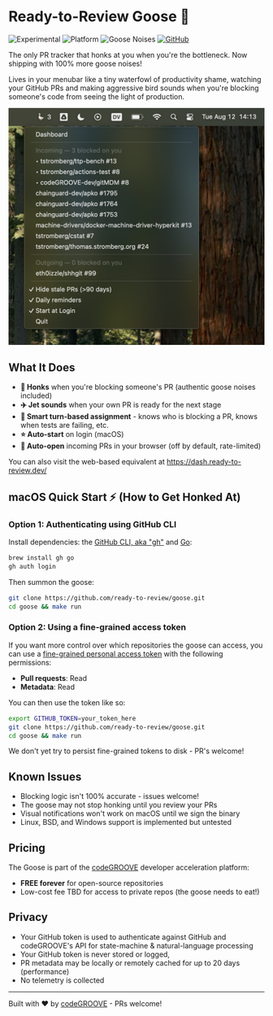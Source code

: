 # Ready-to-Review Goose 🪿

![Experimental](https://img.shields.io/badge/status-beta-orange)
![Platform](https://img.shields.io/badge/platform-macOS%20%7C%20Linux%20%7C%20BSD%20%7C%20Windows-blue)
![Goose Noises](https://img.shields.io/badge/goose%20noises-100%25%20more-green)
[![GitHub](https://img.shields.io/github/stars/ready-to-review/goose?style=social)](https://github.com/ready-to-review/goose)

The only PR tracker that honks at you when you're the bottleneck. Now shipping with 100% more goose noises!

Lives in your menubar like a tiny waterfowl of productivity shame, watching your GitHub PRs and making aggressive bird sounds when you're blocking someone's code from seeing the light of production.


![PR Menubar Screenshot](media/screenshot.png)

## What It Does

- **🪿 Honks** when you're blocking someone's PR (authentic goose noises included)
- **✈️ Jet sounds** when your own PR is ready for the next stage
- **🧠 Smart turn-based assignment** - knows who is blocking a PR, knows when tests are failing, etc.
- **⭐ Auto-start** on login (macOS)
- **🔔 Auto-open** incoming PRs in your browser (off by default, rate-limited)

You can also visit the web-based equivalent at https://dash.ready-to-review.dev/

## macOS Quick Start ⚡ (How to Get Honked At)

### Option 1: Authenticating using GitHub CLI

Install dependencies: the [GitHub CLI, aka "gh"](https://cli.github.com/) and [Go](https://go.dev/):

```bash
brew install gh go
gh auth login
```

Then summon the goose:

```bash
git clone https://github.com/ready-to-review/goose.git
cd goose && make run
```

### Option 2: Using a fine-grained access token

If you want more control over which repositories the goose can access, you can use a [fine-grained personal access token](https://github.com/settings/personal-access-tokens/new) with the following permissions:

- **Pull requests**: Read
- **Metadata**: Read

You can then use the token like so:

```bash
export GITHUB_TOKEN=your_token_here
git clone https://github.com/ready-to-review/goose.git
cd goose && make run
```

We don't yet try to persist fine-grained tokens to disk - PR's welcome!

## Known Issues

- Blocking logic isn't 100% accurate - issues welcome!
- The goose may not stop honking until you review your PRs
- Visual notifications won't work on macOS until we sign the binary
- Linux, BSD, and Windows support is implemented but untested

## Pricing

The Goose is part of the [codeGROOVE](https://codegroove.dev) developer acceleration platform:
- **FREE forever** for open-source repositories
- Low-cost fee TBD for access to private repos (the goose needs to eat!)

## Privacy

- Your GitHub token is used to authenticate against GitHub and codeGROOVE's API for state-machine & natural-language processing
- Your GitHub token is never stored or logged,
- PR metadata may be locally or remotely cached for up to 20 days (performance)
- No telemetry is collected

---

Built with ❤️ by [codeGROOVE](https://codegroove.dev/) - PRs welcome!
